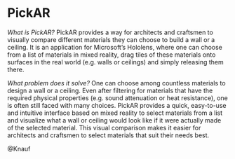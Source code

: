 PickAR
======

_What is PickAR?_
PickAR provides a way for architects and craftsmen to visually compare different materials they can choose to build a wall or a ceiling. It is an application for Microsoft’s Hololens, where one can choose from a list of materials in mixed reality, drag tiles of these materials onto surfaces in the real world (e.g. walls or ceilings) and simply releasing them there.

_What problem does it solve?_
One can choose among countless materials to design a wall or a ceiling. Even after filtering for materials that have the required physical properties (e.g. sound attenuation or heat resistance), one is often still faced with many choices. PickAR provides a quick, easy-to-use and intuitive interface based on mixed reality to select materials from a list and visualize what a wall or ceiling would look like if it were actually made of the selected material. This visual comparison makes it easier for architects and craftsmen to select materials that suit their needs best.


@Knauf 
